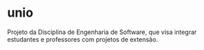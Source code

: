 # unio
Projeto da Disciplina de Engenharia de Software, que visa integrar estudantes e professores com projetos de extensão.
